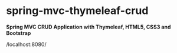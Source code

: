 # spring-mvc-thymeleaf-crud
**Spring MVC CRUD Application with Thymeleaf, HTML5, CSS3 and Bootstrap**

/localhost:8080/
